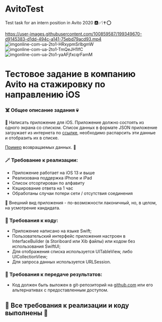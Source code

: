 # AvitoTest
Test task for an intern position in Avito 2020 🅰️✅❕✝️⭕️

https://user-images.githubusercontent.com/100859587/199349670-d9145383-d1dd-494c-a141-75ebd79acd93.mp4
![imgonline-com-ua-2to1-HRxypmSrlbgmW](https://user-images.githubusercontent.com/100859587/199351261-591fa2c5-59cd-4558-9e37-a188cf9997b5.jpg)
![imgonline-com-ua-2to1-TmQeJH1lfC](https://user-images.githubusercontent.com/100859587/199351290-b2304f27-ca18-4684-802b-a3c24a8bb8d7.jpg)
![imgonline-com-ua-2to1-yaAFjfxcqrFamM](https://user-images.githubusercontent.com/100859587/199351458-77a4f61e-0167-4f7b-a91e-f0102e875b7c.jpg)

# Тестовое задание в компанию Avito на стажировку по направлению iOS

### ☠️ Общее описание задания 💀
🗿 Написать приложение для iOS. Приложение должно состоять из одного экрана со списком. Список данных в формате JSON приложение загружает из интернета по [ссылке](https://run.mocky.io/v3/1d1cb4ec-73db-4762-8c4b-0b8aa3cecd4c), необходимо распарсить эти данные и отобразить их в списке. 

[Пример](https://github.com/avito-tech/ios-trainee-problem-2021/blob/main/response_example.json) возвращаемых данных. 👀

### 🪄 Требование к реализации:
- Приложение работает на iOS 13 и выше
- Реализована поддержка iPhone и iPad
- Список отсортирован по алфавиту
- Кэширование ответа на 1 час
- Обработаны случаи потери сети / отсутствия соединения

🎀 Внешний вид приложения - по-возможности лаконичный, но, в целом, на усмотрение кандидата.

### 🎁 Требования к коду:
 - Приложение написано на языке Swift;
 - Пользовательский интерфейс приложения настроен в InterfaceBuilder (в Storiboard или Xib файлы) или кодом без использования SwiftUI;
 - Для отображения списка используется UITableView, либо UICollectionView;
 - Для запроса данных используется URLSession.

### 🍾 Требования к передаче результатов:
- Код должен быть выложен в git-репозиторий на [github.com](http://github.com/) или его альтернативах с предоставленным доступом.

## 🎈 Все требования к реализации и коду выполнены 🎉
